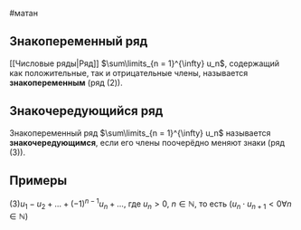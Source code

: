 #матан 
## Знакопеременный ряд
[[Числовые ряды|Ряд]] $\sum\limits_{n = 1}^{\infty} u_n$, содержащий как положительные, так и отрицательные члены, называется **знакопеременным** (ряд (2)).

## Знакочередующийся ряд
Знакопеременный ряд $\sum\limits_{n = 1}^{\infty} u_n$ называется **знакочередующимся**, если его члены поочерёдно меняют знаки (ряд (3)).

## Примеры
$(3) u_1 - u_2 + \dots + (-1)^{n - 1} u_n + \dots$, где $u_n > 0, \ n \in \mathbb{N}$, то есть $(u_n \cdot u_{n + 1} < 0 \forall n \in \mathbb{N})$